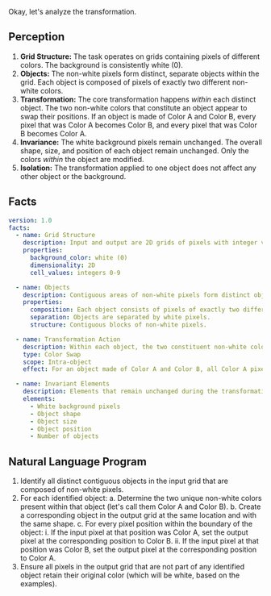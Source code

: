 Okay, let's analyze the transformation.

## Perception

1.  **Grid Structure:** The task operates on grids containing pixels of different colors. The background is consistently white (0).
2.  **Objects:** The non-white pixels form distinct, separate objects within the grid. Each object is composed of pixels of exactly two different non-white colors.
3.  **Transformation:** The core transformation happens *within* each distinct object. The two non-white colors that constitute an object appear to swap their positions. If an object is made of Color A and Color B, every pixel that was Color A becomes Color B, and every pixel that was Color B becomes Color A.
4.  **Invariance:** The white background pixels remain unchanged. The overall shape, size, and position of each object remain unchanged. Only the colors *within* the object are modified.
5.  **Isolation:** The transformation applied to one object does not affect any other object or the background.

## Facts


```yaml
version: 1.0
facts:
  - name: Grid Structure
    description: Input and output are 2D grids of pixels with integer values 0-9 representing colors.
    properties:
      background_color: white (0)
      dimensionality: 2D
      cell_values: integers 0-9

  - name: Objects
    description: Contiguous areas of non-white pixels form distinct objects.
    properties:
      composition: Each object consists of pixels of exactly two different non-white colors.
      separation: Objects are separated by white pixels.
      structure: Contiguous blocks of non-white pixels.

  - name: Transformation Action
    description: Within each object, the two constituent non-white colors swap places.
    type: Color Swap
    scope: Intra-object
    effect: For an object made of Color A and Color B, all Color A pixels become Color B, and all Color B pixels become Color A.

  - name: Invariant Elements
    description: Elements that remain unchanged during the transformation.
    elements:
      - White background pixels
      - Object shape
      - Object size
      - Object position
      - Number of objects
```


## Natural Language Program

1.  Identify all distinct contiguous objects in the input grid that are composed of non-white pixels.
2.  For each identified object:
    a.  Determine the two unique non-white colors present within that object (let's call them Color A and Color B).
    b.  Create a corresponding object in the output grid at the same location and with the same shape.
    c.  For every pixel position within the boundary of the object:
        i.  If the input pixel at that position was Color A, set the output pixel at the corresponding position to Color B.
        ii. If the input pixel at that position was Color B, set the output pixel at the corresponding position to Color A.
3.  Ensure all pixels in the output grid that are not part of any identified object retain their original color (which will be white, based on the examples).